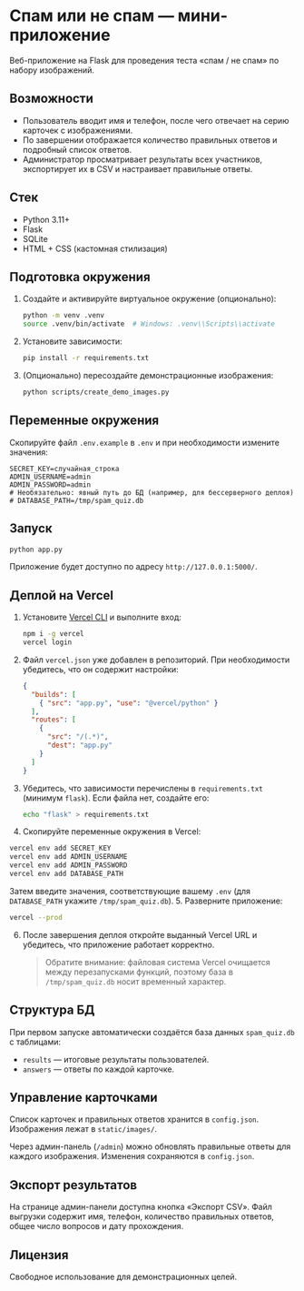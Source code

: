 # Спам или не спам — мини-приложение

Веб-приложение на Flask для проведения теста «спам / не спам» по набору изображений.

## Возможности

- Пользователь вводит имя и телефон, после чего отвечает на серию карточек с изображениями.
- По завершении отображается количество правильных ответов и подробный список ответов.
- Администратор просматривает результаты всех участников, экспортирует их в CSV и настраивает правильные ответы.

## Стек

- Python 3.11+
- Flask
- SQLite
- HTML + CSS (кастомная стилизация)

## Подготовка окружения

1. Создайте и активируйте виртуальное окружение (опционально):
   ```bash
   python -m venv .venv
   source .venv/bin/activate  # Windows: .venv\\Scripts\\activate
   ```
2. Установите зависимости:
   ```bash
   pip install -r requirements.txt
   ```
3. (Опционально) пересоздайте демонстрационные изображения:
   ```bash
   python scripts/create_demo_images.py
   ```

## Переменные окружения

Скопируйте файл `.env.example` в `.env` и при необходимости измените значения:

```env
SECRET_KEY=случайная_строка
ADMIN_USERNAME=admin
ADMIN_PASSWORD=admin
# Необязательно: явный путь до БД (например, для бессерверного деплоя)
# DATABASE_PATH=/tmp/spam_quiz.db
```

## Запуск

```bash
python app.py
```

Приложение будет доступно по адресу `http://127.0.0.1:5000/`.

## Деплой на Vercel

1. Установите [Vercel CLI](https://vercel.com/docs/cli) и выполните вход:
   ```bash
   npm i -g vercel
   vercel login
   ```
2. Файл `vercel.json` уже добавлен в репозиторий. При необходимости убедитесь, что он содержит настройки:
   ```json
   {
     "builds": [
       { "src": "app.py", "use": "@vercel/python" }
     ],
     "routes": [
       {
         "src": "/(.*)",
         "dest": "app.py"
       }
     ]
   }
   ```
3. Убедитесь, что зависимости перечислены в `requirements.txt` (минимум `flask`). Если файла нет, создайте его:
   ```bash
   echo "flask" > requirements.txt
   ```
4. Скопируйте переменные окружения в Vercel:
  ```bash
  vercel env add SECRET_KEY
  vercel env add ADMIN_USERNAME
  vercel env add ADMIN_PASSWORD
  vercel env add DATABASE_PATH
  ```
  Затем введите значения, соответствующие вашему `.env` (для `DATABASE_PATH` укажите `/tmp/spam_quiz.db`).
5. Разверните приложение:
   ```bash
   vercel --prod
   ```
6. После завершения деплоя откройте выданный Vercel URL и убедитесь, что приложение работает корректно.
   > Обратите внимание: файловая система Vercel очищается между перезапусками функций, поэтому база в `/tmp/spam_quiz.db` носит временный характер.

## Структура БД

При первом запуске автоматически создаётся база данных `spam_quiz.db` с таблицами:

- `results` — итоговые результаты пользователей.
- `answers` — ответы по каждой карточке.

## Управление карточками

Список карточек и правильных ответов хранится в `config.json`. Изображения лежат в `static/images/`.

Через админ-панель (`/admin`) можно обновлять правильные ответы для каждого изображения. Изменения сохраняются в `config.json`.

## Экспорт результатов

На странице админ-панели доступна кнопка «Экспорт CSV». Файл выгрузки содержит имя, телефон, количество правильных ответов, общее число вопросов и дату прохождения.

## Лицензия

Свободное использование для демонстрационных целей.
